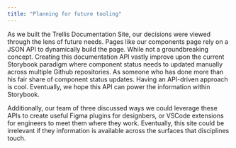 ```yaml
---
title: "Planning for future tooling"
---
```


As we built the Trellis Documentation Site, our decisions were viewed through the lens of future needs. Pages like our components page rely on a JSON API to dynamically build the page. While not a groundbreaking concept. Creating this documentation API vastly improve upon the current Storybook paradigm where component status needs to updated manually across multiple Github repositories. As someone who has done more than his fair share of component status updates. Having an API-driven approach is cool. Eventually, we hope this API can power the information within Storybook.

Additionally, our team of three discussed ways we could leverage these APIs to create useful Figma plugins for designbers, or VSCode extensions for engineers to meet them where they work. Eventually, this site could be irrelevant if they information is available across the surfaces that disciplines touch.